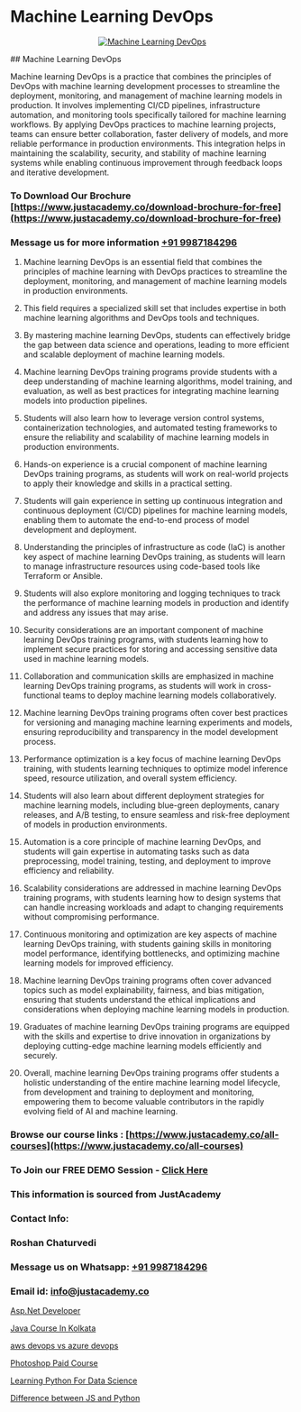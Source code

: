 # Machine Learning DevOps

<p align="center">
  <a href="https://justacademy.co/course-detail/machine-learning">
    <img src="https://justacademy.co/storage2/course_image/1709713428_course_image.webp" alt="Machine Learning DevOps">
  </a>
</p>
## Machine Learning DevOps

Machine learning DevOps is a practice that combines the principles of DevOps with machine learning development processes to streamline the deployment, monitoring, and management of machine learning models in production. It involves implementing CI/CD pipelines, infrastructure automation, and monitoring tools specifically tailored for machine learning workflows. By applying DevOps practices to machine learning projects, teams can ensure better collaboration, faster delivery of models, and more reliable performance in production environments. This integration helps in maintaining the scalability, security, and stability of machine learning systems while enabling continuous improvement through feedback loops and iterative development.
### To Download Our Brochure [https://www.justacademy.co/download-brochure-for-free](https://www.justacademy.co/download-brochure-for-free)
### Message us for more information [+91 9987184296](https://api.whatsapp.com/send?phone=919987184296)
1) Machine learning DevOps is an essential field that combines the principles of machine learning with DevOps practices to streamline the deployment, monitoring, and management of machine learning models in production environments.

2) This field requires a specialized skill set that includes expertise in both machine learning algorithms and DevOps tools and techniques.

3) By mastering machine learning DevOps, students can effectively bridge the gap between data science and operations, leading to more efficient and scalable deployment of machine learning models.

4) Machine learning DevOps training programs provide students with a deep understanding of machine learning algorithms, model training, and evaluation, as well as best practices for integrating machine learning models into production pipelines.

5) Students will also learn how to leverage version control systems, containerization technologies, and automated testing frameworks to ensure the reliability and scalability of machine learning models in production environments.

6) Hands-on experience is a crucial component of machine learning DevOps training programs, as students will work on real-world projects to apply their knowledge and skills in a practical setting.

7) Students will gain experience in setting up continuous integration and continuous deployment (CI/CD) pipelines for machine learning models, enabling them to automate the end-to-end process of model development and deployment.

8) Understanding the principles of infrastructure as code (IaC) is another key aspect of machine learning DevOps training, as students will learn to manage infrastructure resources using code-based tools like Terraform or Ansible.

9) Students will also explore monitoring and logging techniques to track the performance of machine learning models in production and identify and address any issues that may arise.

10) Security considerations are an important component of machine learning DevOps training programs, with students learning how to implement secure practices for storing and accessing sensitive data used in machine learning models.

11) Collaboration and communication skills are emphasized in machine learning DevOps training programs, as students will work in cross-functional teams to deploy machine learning models collaboratively.

12) Machine learning DevOps training programs often cover best practices for versioning and managing machine learning experiments and models, ensuring reproducibility and transparency in the model development process.

13) Performance optimization is a key focus of machine learning DevOps training, with students learning techniques to optimize model inference speed, resource utilization, and overall system efficiency.

14) Students will also learn about different deployment strategies for machine learning models, including blue-green deployments, canary releases, and A/B testing, to ensure seamless and risk-free deployment of models in production environments.

15) Automation is a core principle of machine learning DevOps, and students will gain expertise in automating tasks such as data preprocessing, model training, testing, and deployment to improve efficiency and reliability.

16) Scalability considerations are addressed in machine learning DevOps training programs, with students learning how to design systems that can handle increasing workloads and adapt to changing requirements without compromising performance.

17) Continuous monitoring and optimization are key aspects of machine learning DevOps training, with students gaining skills in monitoring model performance, identifying bottlenecks, and optimizing machine learning models for improved efficiency.

18) Machine learning DevOps training programs often cover advanced topics such as model explainability, fairness, and bias mitigation, ensuring that students understand the ethical implications and considerations when deploying machine learning models in production.

19) Graduates of machine learning DevOps training programs are equipped with the skills and expertise to drive innovation in organizations by deploying cutting-edge machine learning models efficiently and securely.

20) Overall, machine learning DevOps training programs offer students a holistic understanding of the entire machine learning model lifecycle, from development and training to deployment and monitoring, empowering them to become valuable contributors in the rapidly evolving field of AI and machine learning.

### Browse our course links : [https://www.justacademy.co/all-courses](https://www.justacademy.co/all-courses) 
### To Join our FREE DEMO Session - [Click Here](https://www.justacademy.co/register-for-course-demo)


### This information is sourced from JustAcademy
### Contact Info:
### Roshan Chaturvedi
### Message us on Whatsapp: [+91 9987184296](https://api.whatsapp.com/send?phone=919987184296)
### Email id: [info@justacademy.co](mailto:info@justacademy.co)
                
[Asp.Net Developer](https://www.linkedin.com/pulse/aspnet-developer-justacademy-berlin-bvfoc?trackingId=u%2BdW88LFM2pPA4Mxycbq4A%3D%3D&lipi=urn%3Ali%3Apage%3Ad_flagship3_company_admin%3BYf0bh%2BAUR9ioxIsyYDfCpA%3D%3D)

[Java Course In Kolkata](https://www.linkedin.com/pulse/java-course-kolkata-justacademy-thane-mglyc/)

[aws devops vs azure devops](https://medium.com/@justacademytraining/aws-devops-vs-azure-devops-7d3da1ae8e91)

[Photoshop Paid Course](https://medium.com/@namusn/photoshop-paid-course-f4a61fb1143c)

[Learning Python For Data Science](https://justacademyin.github.io/justacademy/learning-python-for-data-science)

[Difference between JS and Python](https://justacademyin.github.io/justacademy/difference-between-js-and-python)

